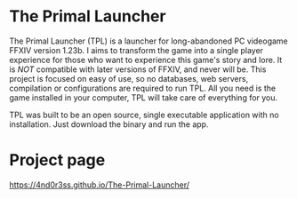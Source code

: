 # The Primal Launcher

The Primal Launcher (TPL) is a launcher for long-abandoned PC videogame FFXIV version 1.23b. I aims to transform the game into a single player experience for those who want to experience this game's story and lore. It is *NOT* compatible with later versions of FFXIV, and never will be.
This project is focused on easy of use, so no databases, web servers, compilation or configurations are required to run TPL. All you need is the game installed in your computer, TPL will take care of everything for you.

TPL was built to be an open source, single executable application with no installation. Just download the binary and run the app.

# Project page

https://4nd0r3ss.github.io/The-Primal-Launcher/